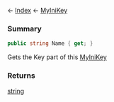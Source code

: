 ← [Index](Api-Index) ← [MyIniKey](VRage.Game.ModAPI.Ingame.Utilities.MyIniKey)

### Summary

```csharp
public string Name { get; }
```

Gets the Key part of this [MyIniKey](VRage.Game.ModAPI.Ingame.Utilities.MyIniKey) 

### Returns

[string](System.String)

